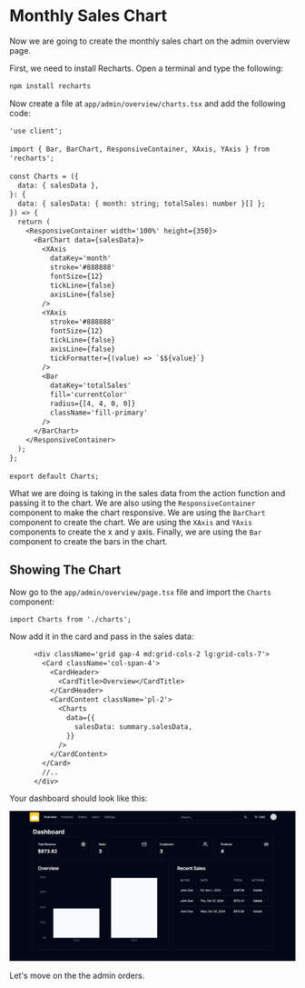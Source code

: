 # Monthly Sales Chart

Now we are going to create the monthly sales chart on the admin overview page.

First, we need to install Recharts. Open a terminal and type the following:

```bash
npm install recharts
```

Now create a file at `app/admin/overview/charts.tsx` and add the following code:

```tsx
'use client';

import { Bar, BarChart, ResponsiveContainer, XAxis, YAxis } from 'recharts';

const Charts = ({
  data: { salesData },
}: {
  data: { salesData: { month: string; totalSales: number }[] };
}) => {
  return (
    <ResponsiveContainer width='100%' height={350}>
      <BarChart data={salesData}>
        <XAxis
          dataKey='month'
          stroke='#888888'
          fontSize={12}
          tickLine={false}
          axisLine={false}
        />
        <YAxis
          stroke='#888888'
          fontSize={12}
          tickLine={false}
          axisLine={false}
          tickFormatter={(value) => `$${value}`}
        />
        <Bar
          dataKey='totalSales'
          fill='currentColor'
          radius={[4, 4, 0, 0]}
          className='fill-primary'
        />
      </BarChart>
    </ResponsiveContainer>
  );
};

export default Charts;
```

What we are doing is taking in the sales data from the action function and passing it to the chart. We are also using the `ResponsiveContainer` component to make the chart responsive. We are using the `BarChart` component to create the chart. We are using the `XAxis` and `YAxis` components to create the x and y axis. Finally, we are using the `Bar` component to create the bars in the chart.

## Showing The Chart

Now go to the `app/admin/overview/page.tsx` file and import the `Charts` component:

```tsx
import Charts from './charts';

```

Now add it in the card and pass in the sales data:

```tsx
      <div className='grid gap-4 md:grid-cols-2 lg:grid-cols-7'>
        <Card className='col-span-4'>
          <CardHeader>
            <CardTitle>Overview</CardTitle>
          </CardHeader>
          <CardContent className='pl-2'>
            <Charts
              data={{
                salesData: summary.salesData,
              }}
            />
          </CardContent>
        </Card>
        //..
      </div>
```

Your dashboard should look like this:

<img src="../images/admin-dashboard.png" alt="dashboard" />

Let's move on the the admin orders.
